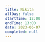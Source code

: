 ```yaml
---
title: Nikita
allDay: false
startTime: 12:00
endTime: 13:00
date: 2023-06-07
completed: null
---
```

